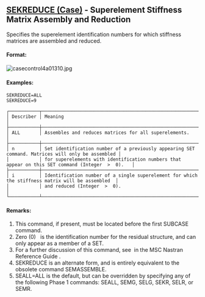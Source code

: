 ## [SEKREDUCE (Case)](https://help.hexagonmi.com/bundle/MSC_Nastran_2022.4/page/Nastran_Combined_Book/qrg/casecontrol4a/TOC.SEKREDUCE.Case.xhtml) - Superelement Stiffness Matrix Assembly and Reduction

Specifies the superelement identification numbers for which stiffness matrices are assembled and reduced.

#### Format:

![casecontrol4a01310.jpg](https://help-be.hexagonmi.com/bundle/MSC_Nastran_2022.4/page/Nastran_Combined_Book/qrg/casecontrol4a/../../../assets/casecontrol4a01310.jpg?_LANG=enus)  

#### Examples:

```nastran
SEKREDUCE=ALL
SEKREDUCE=9
```

```text
┌───────────┬──────────────────────────────────────────────────────────────────────────────────────────────────┐
│ Describer │ Meaning                                                                                          │
├───────────┼──────────────────────────────────────────────────────────────────────────────────────────────────┤
│ ALL       │ Assembles and reduces matrices for all superelements.                                            │
├───────────┼──────────────────────────────────────────────────────────────────────────────────────────────────┤
│ n         │ Set identification number of a previously appearing SET command. Matrices will only be assembled │
│           │ for superelements with identification numbers that appear on this SET command (Integer  >  0).   │
├───────────┼──────────────────────────────────────────────────────────────────────────────────────────────────┤
│ i         │ Identification number of a single superelement for which the stiffness matrix will be assembled  │
│           │ and reduced (Integer  >  0).                                                                     │
└───────────┴──────────────────────────────────────────────────────────────────────────────────────────────────┘
```

#### Remarks:

1. This command, if present, must be located before the first SUBCASE command.
2. Zero (0)   is the identification number for the residual structure, and can only appear as a member of a SET.
3. For a further discussion of this command, see   in the  MSC Nastran Reference Guide .
4. SEKREDUCE is an alternate form, and is entirely equivalent to the obsolete command SEMASSEMBLE.
5. SEALL=ALL is the default, but can be overridden by specifying any of the following Phase 1 commands: SEALL, SEMG, SELG, SEKR, SELR, or SEMR.
